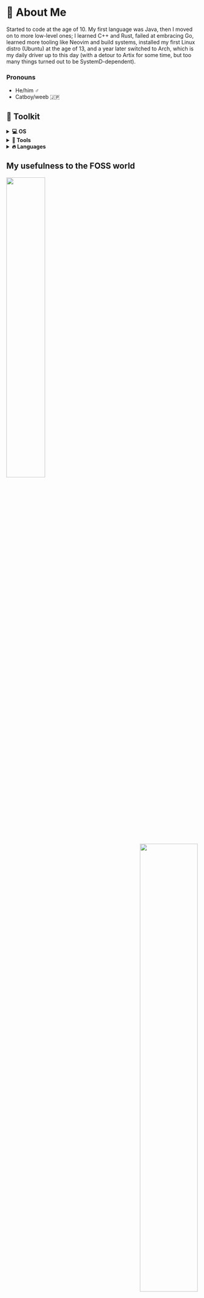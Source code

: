 # 🍡 About Me
Started to code at the age of 10. My first language was Java, then I moved on to more low-level ones; I learned C++ and Rust, failed at embracing Go, learned more tooling like Neovim and build systems, installed my first Linux distro (Ubuntu) at the age of 13, and a year later switched to Arch, which is my daily driver up to this day (with a detour to Artix for some time, but too many things turned out to be SystemD-dependent).

### Pronouns
- He/him ♂️
- Catboy/weeb 🇯🇵

## 🧰 Toolkit
<details>
  <summary><b>💻 OS</b></summary>
  
  <img align="left" width=32px src="https://cdn.jsdelivr.net/gh/devicons/devicon@latest/icons/archlinux/archlinux-original.svg" />
  <img align="left" width=32px src="https://cdn.jsdelivr.net/gh/devicons/devicon@latest/icons/linux/linux-original.svg" />
  
  <br clear="both"/>
</details>

<details>
  <summary><b>🔧 Tools</b></summary>
  
  <img align="left" width=32px src="https://cdn.jsdelivr.net/gh/devicons/devicon@latest/icons/cmake/cmake-original.svg" />
  <img align="left" width=32px src="https://cdn.jsdelivr.net/gh/devicons/devicon@latest/icons/neovim/neovim-original.svg" />
  <img align="left" width=32px src="https://cdn.jsdelivr.net/gh/devicons/devicon@latest/icons/bash/bash-original.svg" />
  <img align="left" width=32px src="https://cdn.jsdelivr.net/gh/devicons/devicon@latest/icons/git/git-original.svg" />
  <img align="left" width=32px src="https://cdn.jsdelivr.net/gh/devicons/devicon@latest/icons/github/github-original.svg" />
  
  <br clear="both"/>
</details>

<details>
  <summary><b>🔥 Languages</b></summary>
  
  <img align="left" width=32px src="https://cdn.jsdelivr.net/gh/devicons/devicon@latest/icons/rust/rust-original.svg" />
  <img align="left" width=32px src="https://cdn.jsdelivr.net/gh/devicons/devicon@latest/icons/cplusplus/cplusplus-original.svg" />
  <img align="left" width=32px src="https://cdn.jsdelivr.net/gh/devicons/devicon@latest/icons/java/java-original.svg" />
  
  <br clear="both"/>
</details>

## My usefulness to the FOSS world
<img align=left width = 45% src="https://media.tenor.com/iaiL-DUKuzUAAAAd/bocchi-bocchi-the-rock.gif" />
    <p align="right">
        <img width=55% src="https://github-readme-stats.vercel.app/api?username=n0op3&theme=transparent&show_icons=true&hide_border=true&count_private=true&count_all_commits=true" />
        <img width=100% src="https://github-profile-summary-cards.vercel.app/api/cards/profile-details?username=n0op3&theme=transparent" />
        
*Yeah not much to show off, is it.*

##### *email: n0op3@proton.me*
